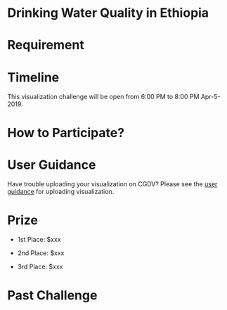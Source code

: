 # Drinking Water Quality in Ethiopia

# Requirement

# Timeline

This visualization challenge will be open from 6:00 PM to 8:00 PM Apr-5-2019.

# How to Participate?

# User Guidance

Have trouble uploading your visualization on CGDV? Please see the [user guidance](https://cgdv.github.io/userGuidance/) for uploading visualization. 

# Prize

* 1st Place: $xxx

* 2nd Place: $xxx

* 3rd Place: $xxx

# Past Challenge